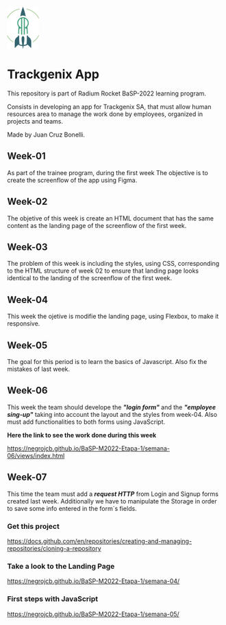 
[![RR logo](https://github.com/negrojcb/BaSP-M2022-Etapa-1/blob/master/semana-02/assets/icons/LOGO-RR%204.png)](https://radiumrocket.com/)

# Trackgenix App

This repository is part of Radium Rocket BaSP-2022 learning program.

Consists in developing an app for Trackgenix SA, that must allow human resources area to manage the work done by employees, organized in projects and teams.

Made by Juan Cruz Bonelli.



## **Week-01** 
As part of the trainee program, during the first week The objective is to create the screenflow of the app using Figma.

## **Week-02** 
The objetive of this week is create an HTML document that has the same content as the landing page of the screenflow of the first week.

## **Week-03**
The problem of this week is including the styles, using CSS, corresponding to the HTML structure of week 02 to ensure that landing page looks identical  to the landing of the screenflow of the first week.

## **Week-04**
This week the ojetive is modifie the landing page, using Flexbox, to make it responsive.

## **Week-05**
The goal for this period is to learn the basics of Javascript. Also fix the mistakes of last week.

## **Week-06**
This week the team should develope the ***"login form"*** and the ***"employee sing-up"*** taking into account the layout and the styles from week-04. Also must add functionalities to both forms using JavaScript.

**Here the link to see the work done during this week**

 https://negrojcb.github.io/BaSP-M2022-Etapa-1/semana-06/views/index.html

## **Week-07**
This time the team must add a ***request HTTP*** from Login and Signup forms created last week. Additionally we have to manipulate the Storage in order to save some info entered in the form´s fields.






### Get this project
https://docs.github.com/en/repositories/creating-and-managing-repositories/cloning-a-repository

### Take a look to the Landing Page
https://negrojcb.github.io/BaSP-M2022-Etapa-1/semana-04/

### First steps with JavaScript
https://negrojcb.github.io/BaSP-M2022-Etapa-1/semana-05/